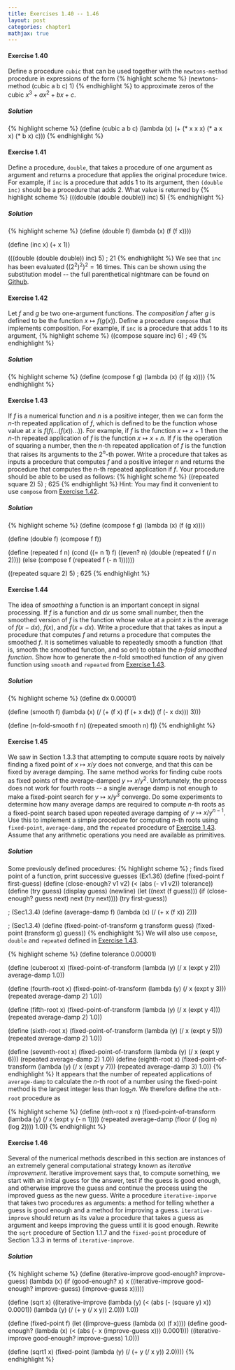 ```yaml
---
title: Exercises 1.40 -- 1.46
layout: post
categories: chapter1
mathjax: true
---
```


<a name="Ex1.40"> </a>
#### Exercise 1.40
Define a procedure `cubic` that can be used together with the
`newtons-method` procedure in expressions of the form
{% highlight scheme %}
(newtons-method (cubic a b c) 1)
{% endhighlight %}
to approximate zeros of the cubic $x^3+ax^2+bx+c$.

##### Solution
{% highlight scheme %}
(define (cubic a b c)
    (lambda (x) (+ (* x x x) (* a x x) (* b x) c)))
{% endhighlight %}

<a name="Ex1.41"> </a>
#### Exercise 1.41
Define a procedure, `double`, that takes a procedure of one argument
as argument and returns a procedure that applies the original
procedure twice. For example, if `inc` is a procedure that adds 1 to
its argument, then `(double inc)` should be a procedure that adds 2.
What value is returned by
{% highlight scheme %}
(((double (double double)) inc) 5)
{% endhighlight %}

##### Solution
{% highlight scheme %}
(define (double f)
    (lambda (x) (f (f x))))

(define (inc x) (+ x 1))

(((double (double double)) inc) 5)
; 21
{% endhighlight %}
We see that `inc` has been evaluated $((2^2)^2)^2=16$ times. This can be
shown using the substitution model -- the full parenthetical nightmare
can be found on
[Github](https://github.com/mngu2382/sicp/blob/master/fragments/Ex1-41.scm).
 
<a name="Ex1.42"> </a>
#### Exercise 1.42
Let $f$ and $g$ be two one-argument functions. The _composition_ $f$
after $g$ is defined to be the function $x\mapsto f(g(x))$. Define a
procedure `compose` that implements composition. For example,
if `inc` is a procedure that adds 1 to its argument,
{% highlight scheme %}
((compose square inc) 6)
; 49
{% endhighlight %}

##### Solution
{% highlight scheme %}
(define (compose f g)
    (lambda (x) (f (g x))))
{% endhighlight %}

<a name="Ex1.43"> </a>
#### Exercise 1.43
If $f$ is a numerical function and $n$ is a positive integer, then we
can form the $n$-th repeated application of $f$, which is defined to be
the function whose value at $x$ is $f(f(\ldots(f(x))\ldots))$. For
example, if $f$ is the function $x\mapsto x+1$ then the $n$-th repeated
application of $f$ is the function $x\mapsto x+n$. If $f$ is the
operation of squaring a number, then the $n$-th repeated application of
$f$ is the function that raises its arguments to the $2^n$-th power.
Write a procedure that takes as inputs a procedure that computes $f$
and a positive integer $n$ and returns the procedure that computes the
$n$-th repeated application if $f$. Your procedure should be able to be
used as follows:
{% highlight scheme %}
((repeated square 2) 5)
; 625
{% endhighlight %}
Hint: You may find it convenient to use `compose` from
[Exercise 1.42](#Ex1.42).

##### Solution
{% highlight scheme %}
(define (compose f g)
    (lambda (x) (f (g x))))

(define (double f)
    (compose f f))

(define (repeated f n)
    (cond ((= n 1) f)
          ((even? n) (double (repeated f (/ n 2))))
          (else (compose f (repeated f (- n 1))))))

((repeated square 2) 5)
; 625
{% endhighlight %}

<a name="Ex1.44"> </a>
#### Exercise 1.44
The idea of _smoothing_ a function is an important concept in signal
processing. If $f$ is a function and $dx$ us some small number, then
the smoothed version of $f$ is the function whose value at a point
$x$ is the average of $f(x-dx)$, $f(x)$, and $f(x+dx)$. Write a
procedure that that takes as input a procedure that computes $f$ and
returns a procedure that computes the smoothed $f$. It is sometimes
valuable to repeatedly smooth a function (that is, smooth the smoothed
function, and so on) to obtain the _$n$-fold smoothed function_.
Show how to generate the $n$-fold smoothed function of any given
function using `smooth` and `repeated` from [Exercise 1.43](#Ex1.43).

##### Solution
{% highlight scheme %}
(define dx 0.00001)

(define (smooth f) 
    (lambda (x) (/ (+ (f x) (f (+ x dx)) (f (- x dx))) 3)))

(define (n-fold-smooth f n)
    ((repeated smooth n) f)) 
{% endhighlight %}

<a name="Ex1.45"> </a>
#### Exercise 1.45
We saw in Section 1.3.3 that attempting to compute square roots by
naively finding a fixed point of $x\mapsto x/y$ does not converge, and
that this can be fixed by average damping. The same method works for
finding cube roots as fixed points of the average-damped
$y\mapsto x/y^2$. Unfortunately, the process does not work for fourth
roots -- a single average damp is not enough to make a fixed-point
search for $y\mapsto x/y^3$ converge. Do some experiments to determine
how many average damps are required to compute $n$-th roots as a
fixed-point search based upon repeated average damping of
$y\mapsto x/y^{n-1}$. Use this to implement a simple procedure for
computing $n$-th roots using `fixed-point`, `average-damp`, and the
`repeated` procedure of [Exercise 1.43](#Ex1.43). Assume that any
arithmetic operations you need are available as primitives.

##### Solution
Some previously defined procedures:
{% highlight scheme %}
; finds fixed point of a function, print successive guesses (Ex1.36)
(define (fixed-point f first-guess)
    (define (close-enough? v1 v2)
        (< (abs (- v1 v2)) tolerance))
    (define (try guess)
        (display guess)
        (newline)
        (let ((next (f guess)))
             (if (close-enough? guess next)
                 next
                 (try next))))
    (try first-guess))

; (Sec1.3.4)
(define (average-damp f)
    (lambda (x) (/ (+ x (f x)) 2)))

; (Sec1.3.4)
(define (fixed-point-of-transform g transform guess)
    (fixed-point (transform g) guess))
{% endhighlight %}
We will also use `compose`, `double` and `repeated` defined in
[Exercise 1.43](Ex1.43).

{% highlight scheme %}
(define tolerance 0.00001)

(define (cuberoot x)
    (fixed-point-of-transform (lambda (y) (/ x (expt y 2)))
                              average-damp
                              1.0))

(define (fourth-root x)
    (fixed-point-of-transform (lambda (y) (/ x (expt y 3)))
                              (repeated average-damp 2)
                              1.0))

(define (fifth-root x)
    (fixed-point-of-transform (lambda (y) (/ x (expt y 4)))
                              (repeated average-damp 2)
                              1.0))

(define (sixth-root x)
    (fixed-point-of-transform (lambda (y) (/ x (expt y 5)))
                              (repeated average-damp 2)
                              1.0))

(define (seventh-root x)
    (fixed-point-of-transform (lambda (y) (/ x (expt y 6)))
                              (repeated average-damp 2)
                              1.0))
(define (eighth-root x)
    (fixed-point-of-transform (lambda (y) (/ x (expt y 7)))
                              (repeated average-damp 3)
                              1.0))
{% endhighlight %}
It appears that the number of repeated applications of `average-damp`
to calculate the $n$-th root of a number using the fixed-point method
is the largest integer less than $\log_2 n$. We therefore define the
`nth-root` procedure as

{% highlight scheme %}
(define (nth-root x n)
    (fixed-point-of-transform (lambda (y) (/ x (expt y (- n 1))))
                              (repeated average-damp
                                        (floor (/ (log n) (log 2))))
                              1.0))
{% endhighlight %}

<a name="Ex1.46"> </a>
#### Exercise 1.46
Several of the numerical methods described in this section are
instances of an extremely general computational strategy known as
_iterative improvement_. Iterative improvement says that, to compute
something, we start with an initial guess for the answer, test if the
guess is good enough, and otherwise improve the guess and continue the
process using the improved guess as the new guess. Write a procedure
`iterative-imporve` that takes two procedures as arguments: a method
for telling whether a guess is good enough and a method for improving
a guess. `iterative-improve` should return as its value a procedure
that takes a guess as argument and keeps improving the guess until it
is good enough. Rewrite the `sqrt` procedure of Section 1.1.7 and the
`fixed-point` procedure of Section 1.3.3 in terms of
`iterative-improve`.

##### Solution
{% highlight scheme %}
(define (iterative-improve good-enough? improve-guess)
    (lambda (x)
        (if (good-enough? x)
            x
            ((iterative-improve good-enough? improve-guess)
             (improve-guess x)))))

(define (sqrt x)
    ((iterative-improve (lambda (y) (< (abs (- (square y) x)) 0.0001))
                        (lambda (y) (/  (+ y (/ x y)) 2.0)))
     1.0))

(define (fixed-point f)
    (let ((improve-guess (lambda (x) (f x))))
         (define good-enough?
             (lambda (x) (< (abs (- x (improve-guess x))) 0.0001)))
         ((iterative-improve good-enough? improve-guess) 1.0)))

(define (sqrt1 x)
    (fixed-point (lambda (y) (/ (+ y (/ x y)) 2.0))))
{% endhighlight %}

